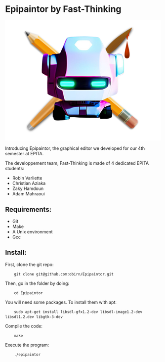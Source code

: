 # Epipaintor by Fast-Thinking
![alt text](https://github.com/obirn/Epipaintor/blob/main/assets/logo.png?raw=true)

Introducing Epipaintor, the graphical editor we developed for our 4th semester at EPITA.

The developpement team, Fast-Thinking is made of 4 dedicated EPITA students:
- Robin Varliette
- Christian Aziaka
- Zaky Hamdoun
- Adam Mahraoui

## Requirements:
- Git
- Make
- A Unix environment
- Gcc

## Install:

First, clone the git repo:
```shell
    git clone git@github.com:obirn/Epipaintor.git
```

Then, go in the folder by doing:
```shell
    cd Epipaintor
```

You will need some packages.
To install them with apt:
```shell
    sudo apt-get install libsdl-gfx1.2-dev libsdl-image1.2-dev libsdl1.2.dev libgtk-3-dev
```

Compile the code:
```shell
    make
```

Execute the program:
```shell
    ./epipaintor
```
    

